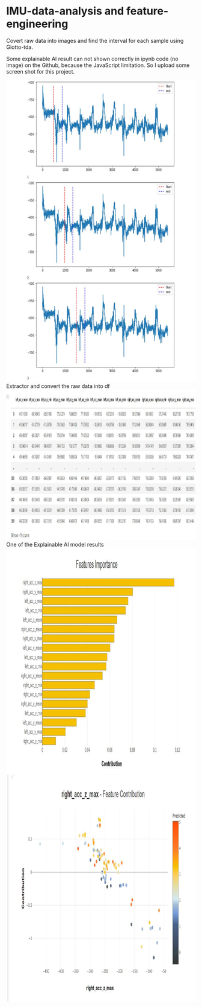 # IMU-data-analysis and feature-engineering
Covert raw data into images and find the interval for each sample using Giotto-tda. 

Some explainable AI result can not shown correctly in ipynb code (no image) on the Github, because the JavaScript limitation. So I upload some screen shot for this project.

<img width="1200" height="800" src="https://github.com/MachineLs/IMU-data-and-feature-engineering/blob/main/img/1.jpg"/>
Extractor and convert the raw data into df
<img width="2000" height="400" src="https://github.com/MachineLs/IMU-data-and-feature-engineering/blob/main/img/4.jpg"/>
One of the Explainable AI model results
<img width="1200" height="600" src="https://github.com/MachineLs/IMU-data-and-feature-engineering/blob/main/img/2.jpg"/>
<img width="1200" height="600" src="https://github.com/MachineLs/IMU-data-and-feature-engineering/blob/main/img/3.jpg"/>
